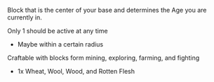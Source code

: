Block that is the center of your base and determines the Age you are currently in.

Only 1 should be active at any time
- Maybe within a certain radius

Craftable with blocks form mining, exploring, farming, and fighting
- 1x Wheat, Wool, Wood, and Rotten Flesh


